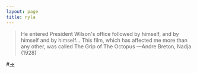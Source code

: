 ```yaml
---
layout: page
title: nyla
---
```


>He entered President Wilson's office followed by himself, and by himself and by himself... 
>This film, which has affected me more than any other, was called The Grip of The Octopus 
>    —Andre Breton, Nadja (1928)

#[→](/poetry/NYLA/NYLB9)